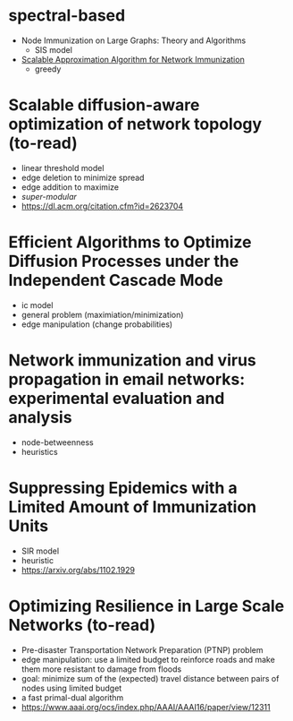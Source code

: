 # spectral-based

- Node Immunization on Large Graphs: Theory and Algorithms
  - SIS model
- [Scalable Approximation Algorithm for Network Immunization](https://arxiv.org/pdf/1711.00784.pdf)
  - greedy


# Scalable diffusion-aware optimization of network topology (to-read)

- linear threshold model
- edge deletion to minimize spread
- edge addition to maximize
- *super-modular*
- https://dl.acm.org/citation.cfm?id=2623704

# Efficient Algorithms to Optimize Diffusion Processes under the Independent Cascade Mode

- ic model
- general problem (maximiation/minimization)
- edge manipulation (change probabilities)

# Network immunization and virus propagation in email networks: experimental evaluation and analysis

- node-betweenness 
- heuristics

# Suppressing Epidemics with a Limited Amount of Immunization Units

- SIR model
- heuristic
- https://arxiv.org/abs/1102.1929

# Optimizing Resilience in Large Scale Networks (to-read)

- Pre-disaster Transportation Network Preparation (PTNP) problem
- edge manipulation: use a limited budget to reinforce roads and make them more resistant to damage from floods
- goal: minimize sum of the (expected) travel distance between pairs of nodes using limited budget
- a fast primal-dual algorithm
- https://www.aaai.org/ocs/index.php/AAAI/AAAI16/paper/view/12311
